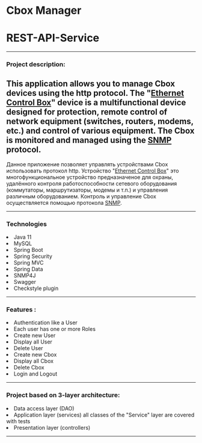 # Cbox Manager
# REST-API-Service

---
### Project description:

This application allows you to manage Cbox devices using the http protocol.
The "[Ethernet Control Box](http://dlab.od.ua/ustrojstva-avtomatiki-monitoringa-i-signalizacii/#N2)" device is a multifunctional  device designed for protection, remote control of network equipment (switches, routers, modems, etc.) and control of various equipment.
The Cbox is monitored and managed using the [SNMP](https://en.wikipedia.org/wiki/Simple_Network_Management_Protocol) protocol.
---
Данное  приложение позволяет управлять устройствами Cbox  использовать протокол http.
Устройство "[Ethernet Control Box](http://dlab.od.ua/ustrojstva-avtomatiki-monitoringa-i-signalizacii/#N2)" это многофункциональное устройство предназначеное для охраны, удалённого контроля работоспособности сетевого оборудования (коммутаторы, маршрутизаторы, модемы и т.п.) и управления различным оборудованием.
Контроль и управление Cbox осуществляется  помощью протокола [SNMP](https://ru.wikipedia.org/wiki/SNMP).

---
### Technologies
<li>
Java 11
<li>
MySQL
<li>
Spring Boot
<li>
Spring Security
<li>
Spring MVC
<li>
Spring Data 
<li>
SNMP4J
<li>
Swagger
<li>
Checkstyle plugin

----
### Features :
<li>
Authentication like a User
<li>
Each user has one or more Roles
<li>
Create new User
<li>
Display all User
<li>
Delete User
<li>
Create new Cbox
<li>
Display all Cbox
<li>
Delete Cbox
<li>
Login and Logout

-----------------
### Project based on 3-layer architecture:
<li>
Data access layer (DAO)
<li>
Application layer (services) all classes of the "Service" layer are covered with tests
<li>
Presentation layer (controllers)

----

